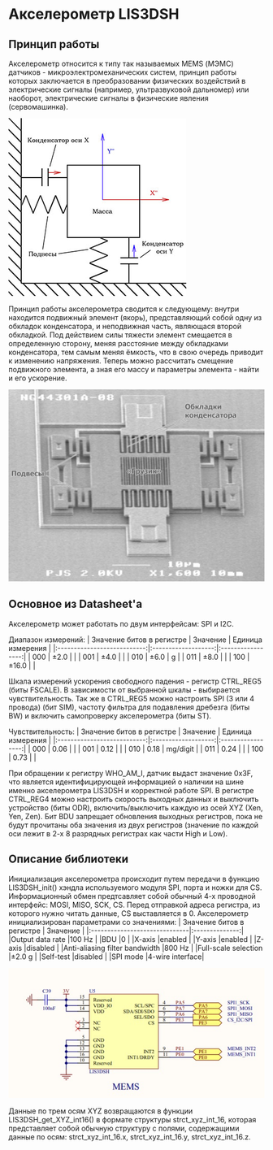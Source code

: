 # Акселерометр LIS3DSH
## Принцип работы
Акселерометр относится к типу так называемых MEMS (МЭМС) датчиков - микроэлектромеханических систем, принцип работы которых заключается в преобразовании физических воздействий в электрические сигналы (например, ультразвуковой дальномер) или наоборот, электрические сигналы в физические явления (сервомашинка).

![Image alt](https://github.com/nekida/stm32f4-discovery/blob/master/lis3dsh/pic/mems-accelerometer-1.jpg)

Принцип работы акселерометра сводится к следующему: внутри находится подвижный элемент (якорь), представляющий собой одну из обкладок конденсатора, и неподвижная часть, являющася второй обкладкой. Под действием силы тяжести элемент смещается в определенную сторону, меняя расстояние между обкладками конденсатора, тем самым меняя ёмкость, что в свою очередь приводит к изменению напряжения. Теперь можно рассчитать смещение подвижного элемента, а зная его массу и параметры элемента - найти и его ускорение.

![Image alt](https://github.com/nekida/stm32f4-discovery/blob/master/lis3dsh/pic/mems-accelerometer-2-big.jpg)

## Основное из Datasheet'а
Акселерометр может работать по двум интерфейсам: SPI и I2C. 

Диапазон измерений: 
| Значение битов в  регистре  |     Значение        | Единица измерения |
|:---------------------------:|:-------------------:|:-----------------:|
|       000                   |       ±2.0          |                   |
|       001                   |       ±4.0          |                   |
|       010                   |       ±6.0          |       g           |
|       011                   |       ±8.0          |                   |
|       100                   |      ±16.0          |                   |

Шкала измерений ускорения свободного падения - регистр CTRL_REG5 (биты FSCALE). В зависимости от выбранной шкалы - выбирается чувствительность.
Так же в CTRL_REG5 можно настроить SPI (3 или 4 провода) (бит SIM), частоту фильтра для подавления дребезга (биты BW) и включить самопроверку акселерометра (биты ST).

Чувствительность:
| Значение битов в  регистре  |     Значение        | Единица измерения |
|:---------------------------:|:-------------------:|:-----------------:|
|       000                   |       0.06          |                   |
|       001                   |       0.12          |                   |
|       010                   |       0.18          |     mg/digit      |
|       011                   |       0.24          |                   |
|       100                   |       0.73          |                   |

При обращении к регистру WHO_AM_I, датчик выдаст значение 0x3F, что является идентифицирующей информацией о наличии на шине именно акселерометра LIS3DSH и корректной работе SPI.
В регистре CTRL_REG4 можно настроить скорость выходных данных и выключить устройство (биты ODR), включить/выключить каждую из осей XYZ (Xen, Yen, Zen). Бит BDU запрещает обновления выходных регистров, пока не будут прочитаны оба значения из двух регистров (значение по каждой оси лежит в 2-х 8 разрядных регистрах как части High и Low).

## Описание библиотеки
Инициализация акселерометра происходит путем передачи в функцию LIS3DSH_init() хэндла используемого модуля SPI, порта и ножки для CS. Информационный обмен предтсавляет собой обычный 4-х проводной интерфейс: MOSI, MISO, SCK, CS. Перед отправкой адреса регистра, из которого нужно читать данные, CS выставляется в 0. Акселерометр инициализирован параметрами со значениями: 
| Значение битов в  регистре    |     Значение   | 
|:------------------------------|:--------------:|
|Output data rate               |100 Hz          |
|BDU                            |0               |
|X-axis                         |enabled         |
|Y-axis                         |enabled         |
|Z-axis                         |disabled        |
|Anti-aliasing filter bandwidth |800 Hz         |
|Full-scale  selection          |±2.0 g          |
|Self-test                      |disabled        |
|SPI mode                       |4-wire interface|

![Image alt](https://github.com/nekida/stm32f4-discovery/blob/master/lis3dsh/pic/Mems_LIS3DSH_connecting.jpg)

Данные по трем осям XYZ возвращаются в функции LIS3DSH_get_XYZ_int16() в формате структуры strct_xyz_int_16, которая представляет собой обычную структуру с полями, содержащими данные по осям: strct_xyz_int_16.x, strct_xyz_int_16.y, strct_xyz_int_16.z.
